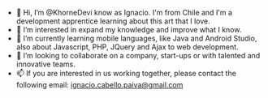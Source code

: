 - 👋 Hi, I’m @KhorneDevi know as Ignacio. I'm from Chile and I'm a development apprentice learning about this art that I love.
- 👀 I’m interested in expand my knowledge and improve what I know.
- 🌱 I’m currently learning mobile languages, like Java and Android Studio, also about Javascript, PHP, JQuery and Ajax to web development.
- 💞️ I’m looking to collaborate on a company, start-ups or with talented and innovative teams.
- 📫 If you are interested in us working together, please contact the following email: ignacio.cabello.paiva@gmail.com

<!---
KhorneDev/KhorneDev is a ✨ special ✨ repository because its `README.md` (this file) appears on your GitHub profile.
You can click the Preview link to take a look at your changes.
--->
